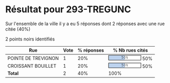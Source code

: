 # Résultat pour 293-TREGUNC

Sur l'ensemble de la ville il y a eu 5 réponses dont 2 réponses avec une rue citée (40%)

2 points noirs identifiés

| Rue | Vote | % réponses | % Nb rues cités|
|-----|------|------------|----------------|
| POINTE DE TREVIGNON | 1 | 20% | <img src="../../img/bar_50.gif" />&nbsp;50%|
| CROISSANT BOUILLET | 1 | 20% | <img src="../../img/bar_50.gif" />&nbsp;50%|
| **Total** | 2 | 40% | 100%|
